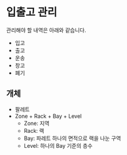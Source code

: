 # 입출고 관리

관리해야 할 내역은 아래와 같습니다.

- 입고
- 출고
- 운송
- 창고
- 폐기

## 개체

- 팔레트
- Zone + Rack + Bay + Level
  - Zone: 지역
  - Rack: 랙
  - Bay: 파레트 하나의 면적으로 랙을 나눈 구역
  - Level: 하나의 Bay 기준의 층수

